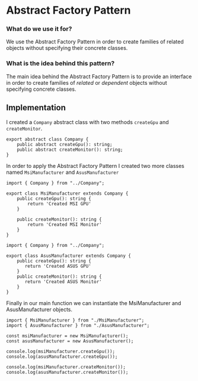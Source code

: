 # Abstract Factory Pattern
### What do we use it for?
We use the Abstract Factory Pattern in order to create families of related objects without specifying their concrete classes.

### What is the idea behind this pattern?
The main idea behind the Abstract Factory Pattern is to provide an interface in order to create families of *related* or *dependent* objects without specifying concrete classes.

## Implementation
I created a `Company` abstract class with two methods `createGpu` and `createMonitor`.
```
export abstract class Company {
    public abstract createGpu(): string;
    public abstract createMonitor(): string;
}
```
In order to apply the Abstract Factory Pattern I created two more classes named `MsiManufacturer`
and `AsusManufacturer`
```
import { Company } from "../Company";

export class MsiManufacturer extends Company {
    public createGpu(): string {
        return 'Created MSI GPU'
    }

    public createMonitor(): string {
        return 'Created MSI Monitor'
    }
}
```
```
import { Company } from "../Company";

export class AsusManufacturer extends Company {
    public createGpu(): string {
       return 'Created ASUS GPU' 
    }
    public createMonitor(): string {
       return 'Created ASUS Monitor' 
    }
}
```
Finally in our main function we can instantiate the MsiManufacturer and AsusManufacturer 
objects.
```
import { MsiManufacturer } from "./MsiManufacturer";
import { AsusManufacturer } from "./AsusManufacturer";

const msiManufacturer = new MsiManufacturer();
const asusManufacturer = new AsusManufacturer();

console.log(msiManufacturer.createGpu());
console.log(asusManufacturer.createGpu());

console.log(msiManufacturer.createMonitor());
console.log(asusManufacturer.createMonitor());
```
